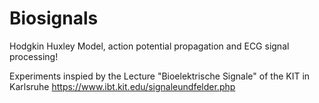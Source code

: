 # Biosignals
Hodgkin Huxley Model, action potential propagation and ECG signal processing!

Experiments inspied by the Lecture "Bioelektrische Signale" of the KIT in Karlsruhe
https://www.ibt.kit.edu/signaleundfelder.php
